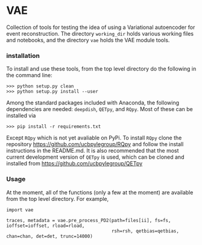 # VAE

Collection of tools for testing the idea of using a Variational autoencoder for event reconstruction. The directory `working_dir` holds various working files and notebooks, and the directory `vae` holds the VAE module tools. 

### installation

To install and use these tools, from the top level directory do the following in the command line:

```
>>> python setup.py clean
>>> python setup.py install --user
```

Among the standard packages included with Anaconda, the following dependencies are needed: `deepdish`, `QETpy`, and `RQpy`. Most of these can be installed via

```
>>> pip install -r requirements.txt
```
Except `RQpy` which is not yet avaliable on PyPi. To install `RQpy` clone the repository https://github.com/ucbpylegroup/RQpy and follow the install instructions in the README.md. It is also recommended that the most current development version of `QETpy` is used, which can be cloned and installed from https://github.com/ucbpylegroup/QETpy

### Usage 

At the moment, all of the functions (only a few at the moment) are available from the top level directory. For example,
```
import vae

traces, metadata = vae.pre_process_PD2(path=files[ii], fs=fs, ioffset=ioffset, rload=rload, 
                                       rsh=rsh, qetbias=qetbias, chan=chan, det=det, trunc=14000)
```

                                       
                                


